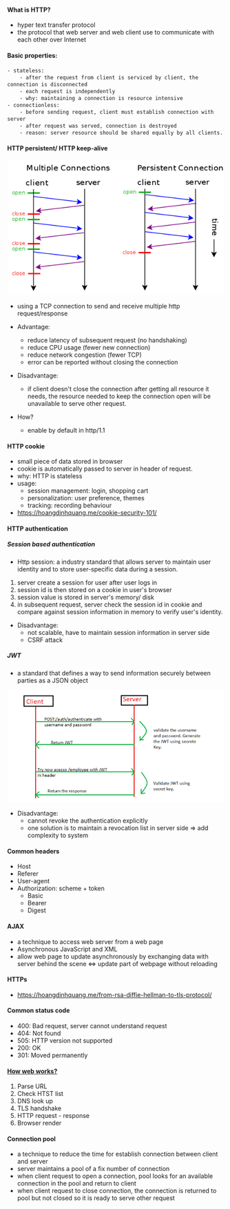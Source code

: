 #### What is HTTP?
- hyper text transfer protocol
- the protocol that web server and web client use to communicate with each other over Internet
#### Basic properties:
    - stateless:
        - after the request from client is serviced by client, the connection is disconnected
        - each request is independently
        - why: maintaining a connection is resource intensive
    - connectionless:
        - before sending request, client must establish connection with server
        - after request was served, connection is destroyed
        - reason: server resource should be shared equally by all clients.    


#### HTTP persistent/ HTTP keep-alive

![](../images/http.png)

- using a TCP connection to send and receive multiple http request/response
- Advantage:
    - reduce latency of subsequent request (no handshaking)
    - reduce CPU usage (fewer new connection)
    - reduce network congestion (fewer TCP)
    - error can be reported without closing the connection
- Disadvantage:
    - if client doesn't close the connection after getting all resource it needs, the resource needed to
    keep the connection open will be unavailable to serve other request.

- How?
    - enable by default in http/1.1
    
#### HTTP cookie
- small piece of data stored in browser
- cookie is automatically passed to server in header of request.
- why: HTTP is stateless
- usage:
    - session management: login, shopping cart
    - personalization: user preference, themes
    - tracking: recording behaviour
- https://hoangdinhquang.me/cookie-security-101/

#### HTTP authentication
##### Session based authentication
- Http session: a industry standard that allows server to maintain user identity and to store
user-specific data during a session.

1. server create a session for user after user logs in
2. session id is then stored on a cookie in user's browser
3. session value is stored in server's memory/ disk
4. in subsequent request, server check the session id in cookie
and compare against session information in memory to verify user's identity.

- Disadvantage: 
    - not scalable, have to maintain session information in server side
    - CSRF attack
    
##### JWT
- a standard that defines a way to send information securely between parties as a JSON object

![](../images/jwt.png)

- Disadvantage:
    - cannot revoke the authentication explicitly
    - one solution is to maintain a revocation list in server side => add complexity to system

#### Common headers
- Host
- Referer
- User-agent
- Authorization: scheme + token
    - Basic
    - Bearer
    - Digest
    

#### AJAX
- a technique to access web server from a web page
- Asynchronous JavaScript and XML
- allow web page to update asynchronously by exchanging data 
with server behind the scene <=> update part of webpage without reloading

#### HTTPs
- https://hoangdinhquang.me/from-rsa-diffie-hellman-to-tls-protocol/

#### Common status code
- 400: Bad request, server cannot understand request
- 404: Not found
- 505: HTTP version not supported
- 200: OK
- 301: Moved permanently


#### [How web works?](https://github.com/vasanthk/how-web-works)

1. Parse URL
2. Check HTST list
3. DNS look up
4. TLS handshake
5. HTTP request - response
6. Browser render


#### Connection pool
- a technique to reduce the time for establish connection between client and server
- server maintains a pool of a fix number of connection
- when client request to open a connection, pool looks for an available connection in 
the pool and return to client
- when client request to close connection, the connection is returned to pool but not closed
so it is ready to serve other request
